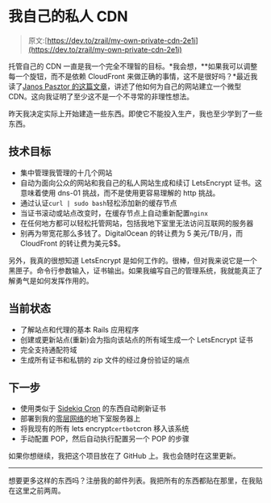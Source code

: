 # 我自己的私人 CDN

> 原文:[https://dev.to/zrail/my-own-private-cdn-2e1i](https://dev.to/zrail/my-own-private-cdn-2e1i)

托管自己的 CDN 一直是我一个完全不理智的目标。*我会想，**如果我可以调整每一个旋钮，而不是依赖 CloudFront 来做正确的事情，这不是很好吗？*最近我读了[Janos Pasztor 的这篇文章](https://pasztor.at/blog/building-your-own-cdn)，讲述了他如何为自己的网站建立一个微型 CDN。这向我证明了至少这不是一个不寻常的非理性想法。

昨天我决定实际上开始建造一些东西。即使它不能投入生产，我也至少学到了一些东西。

## [](#technical-goals)技术目标

*   集中管理我管理的十几个网站
*   自动为面向公众的网站和我自己的私人网站生成和续订 LetsEncrypt 证书。这意味着使用 dns-01 挑战，而不是使用更容易理解的 http 挑战。
*   通过认证`curl | sudo bash`轻松添加新的缓存节点
*   当证书滚动或站点改变时，在缓存节点上自动重新配置`nginx`
*   在任何地方都可以轻松托管网站，包括我地下室里无法访问互联网的服务器
*   别再为带宽花那么多钱了。DigitalOcean 的转让费为 5 美元/TB/月，而 CloudFront 的转让费为美元$$。

另外，我真的很想知道 LetsEncrypt 是如何工作的。很棒，但对我来说它是一个黑匣子。命令行参数输入，证书输出。如果我编写自己的管理系统，我就能真正了解勇气是如何发挥作用的。

## [](#current-status)当前状态

*   了解站点和代理的基本 Rails 应用程序
*   创建或更新站点(重新)会为指向该站点的所有域生成一个 LetsEncrypt 证书
*   完全支持通配符域
*   生成所有证书和私钥的 zip 文件的经过身份验证的端点

## [](#next-steps)下一步

*   使用类似于 [Sidekiq Cron](https://github.com/ondrejbartas/sidekiq-cron) 的东西自动刷新证书
*   部署到我的[零层网络](https://zerotier.com)的地下室服务器上
*   将我现有的所有 lets encrypt`certbot`cron 移入该系统
*   手动配置 POP，然后自动执行配置另一个 POP 的步骤

如果你想继续，我把这个项目放在了 GitHub 上。我也会随时在这里更新。

* * *

想要更多这样的东西吗？注册我的邮件列表。我把所有的东西都贴在那里，在我贴在这里之前两周。